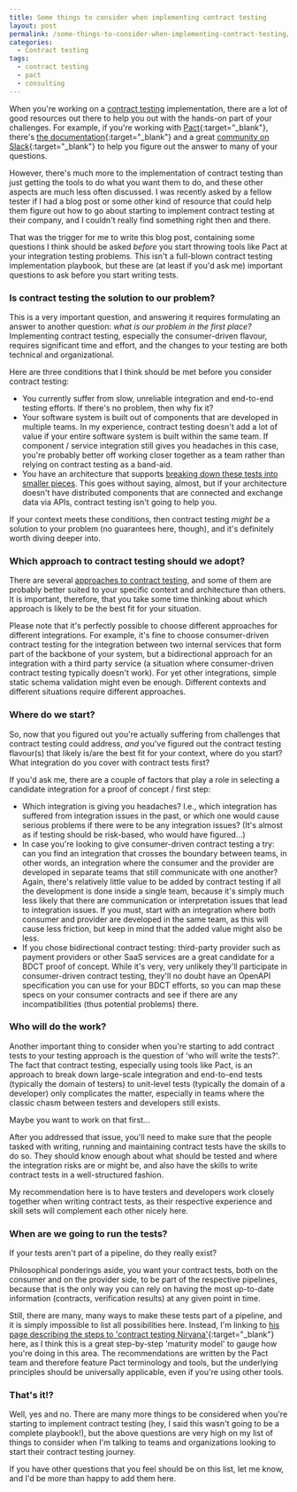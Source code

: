 ```yaml
---
title: Some things to consider when implementing contract testing
layout: post
permalink: /some-things-to-consider-when-implementing-contract-testing/
categories:
  - Contract testing
tags:
  - contract testing
  - pact
  - consulting
---
```

When you're working on a [contract testing](/an-introduction-to-contract-testing-part-1-meet-the-players/) implementation, there are a lot of good resources out there to help you out with the hands-on part of your challenges. For example, if you're working with [Pact](https://pact.io){:target="_blank"}, there's [the documentation](https://docs.pact.io){:target="_blank"} and a great [community on Slack](https://slack.pact.io){:target="_blank"} to help you figure out the answer to many of your questions.

However, there's much more to the implementation of contract testing than just getting the tools to do what you want them to do, and these other aspects are much less often discussed. I was recently asked by a fellow tester if I had a blog post or some other kind of resource that could help them figure out how to go about starting to implement contract testing at their company, and I couldn't really find something right then and there.

That was the trigger for me to write this blog post, containing some questions I think should be asked _before_ you start throwing tools like Pact at your integration testing problems. This isn't a full-blown contract testing implementation playbook, but these are (at least if you'd ask me) important questions to ask before you start writing tests.

### Is contract testing the solution to our problem?

This is a very important question, and answering it requires formulating an answer to another question: _what is our problem in the first place?_ Implementing contract testing, especially the consumer-driven flavour, requires significant time and effort, and the changes to your testing are both technical and organizational.

Here are three conditions that I think should be met before you consider contract testing:

* You currently suffer from slow, unreliable integration and end-to-end testing efforts. If there's no problem, then why fix it?
* Your software system is built out of components that are developed in multiple teams. In my experience, contract testing doesn't add a lot of value if your entire software system is built within the same team. If component / service integration still gives you headaches in this case, you're probably better off working closer together as a team rather than relying on contract testing as a band-aid.
* You have an architecture that supports [breaking down these tests into smaller pieces](/breaking-down-your-e2e-tests-an-example/). This goes without saying, almost, but if your architecture doesn't have distributed components that are connected and exchange data via APIs, contract testing isn't going to help you.

If your context meets these conditions, then contract testing _might be_ a solution to your problem (no guarantees here, though), and it's definitely worth diving deeper into.

### Which approach to contract testing should we adopt?

There are several [approaches to contract testing](/approaches-to-contract-testing/), and some of them are probably better suited to your specific context and architecture than others. It is important, therefore, that you take some time thinking about which approach is likely to be the best fit for your situation.

Please note that it's perfectly possible to choose different approaches for different integrations. For example, it's fine to choose consumer-driven contract testing for the integration between two internal services that form part of the backbone of your system, but a bidirectional approach for an integration with a third party service (a situation where consumer-driven contract testing typically doesn't work). For yet other integrations, simple static schema validation might even be enough. Different contexts and different situations require different approaches.

### Where do we start?

So, now that you figured out you're actually suffering from challenges that contract testing could address, _and_ you've figured out the contract testing flavour(s) that likely is/are the best fit for your context, where do you start? What integration do you cover with contract tests first?

If you'd ask me, there are a couple of factors that play a role in selecting a candidate integration for a proof of concept / first step:

* Which integration is giving you headaches? I.e., which integration has suffered from integration issues in the past, or which one would cause serious problems if there were to be any integration issues? (It's almost as if testing should be risk-based, who would have figured...)
* In case you're looking to give consumer-driven contract testing a try: can you find an integration that crosses the boundary between teams, in other words, an integration where the consumer and the provider are developed in separate teams that still communicate with one another? Again, there's relatively little value to be added by contract testing if all the development is done inside a single team, because it's simply much less likely that there are communication or interpretation issues that lead to integration issues. If you must, start with an integration where both consumer and provider are developed in the same team, as this will cause less friction, but keep in mind that the added value might also be less.
* If you chose bidirectional contract testing: third-party provider such as payment providers or other SaaS services are a great candidate for a BDCT proof of concept. While it's very, very unlikely they'll participate in consumer-driven contract testing, they'll no doubt have an OpenAPI specification you can use for your BDCT efforts, so you can map these specs on your consumer contracts and see if there are any incompatibilities (thus potential problems) there.

### Who will do the work?

Another important thing to consider when you're starting to add contract tests to your testing approach is the question of 'who will write the tests?'. The fact that contract testing, especially using tools like Pact, is an approach to break down large-scale integration and end-to-end tests (typically the domain of testers) to unit-level tests (typically the domain of a developer) only complicates the matter, especially in teams where the classic chasm between testers and developers still exists.

Maybe you want to work on that first...

After you addressed that issue, you'll need to make sure that the people tasked with writing, running and maintaining contract tests have the skills to do so. They should know enough about what should be tested and where the integration risks are or might be, and also have the skills to write contract tests in a well-structured fashion.

My recommendation here is to have testers and developers work closely together when writing contract tests, as their respective experience and skill sets will complement each other nicely here.

### When are we going to run the tests?

If your tests aren't part of a pipeline, do they really exist?

Philosophical ponderings aside, you want your contract tests, both on the consumer and on the provider side, to be part of the respective pipelines, because that is the only way you can rely on having the most up-to-date information (contracts, verification results) at any given point in time.

Still, there are many, many ways to make these tests part of a pipeline, and it is simply impossible to list all possibilities here. Instead, I'm linking to [his page describing the steps to 'contract testing Nirvana'](https://docs.pact.io/pact_nirvana){:target="_blank"} here, as I think this is a great step-by-step 'maturity model' to gauge how you're doing in this area. The recommendations are written by the Pact team and therefore feature Pact terminology and tools, but the underlying principles should be universally applicable, even if you're using other tools.

### That's it!?

Well, yes and no. There are many more things to be considered when you're starting to implement contract testing (hey, I said this wasn't going to be a complete playbook!), but the above questions are very high on my list of things to consider when I'm talking to teams and organizations looking to start their contract testing journey.

If you have other questions that you feel should be on this list, let me know, and I'd be more than happy to add them here.